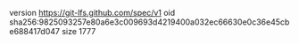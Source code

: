 version https://git-lfs.github.com/spec/v1
oid sha256:9825093257e80a6e3c009693d4219400a032ec66630e0c36e45cbe688417d047
size 1777
